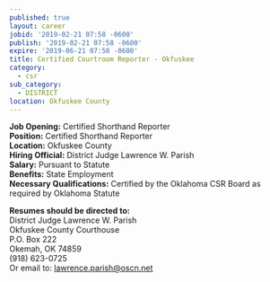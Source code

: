 ```yaml
---
published: true
layout: career
jobid: '2019-02-21 07:58 -0600'
publish: '2019-02-21 07:58 -0600'
expire: '2019-06-21 07:58 -0600'
title: Certified Courtroom Reporter - Okfuskee
category:
  - csr
sub_category:
  - DISTRICT
location: Okfuskee County
---
```

**Job Opening:**  Certified Shorthand Reporter  
**Position:**  Certified Shorthand Reporter  
**Location:**  Okfuskee County  
**Hiring Official:**  District Judge Lawrence W. Parish  
**Salary:** Pursuant to Statute  
**Benefits:** State Employment  
**Necessary Qualifications:** Certified by the Oklahoma CSR Board as required by Oklahoma Statute  

**Resumes should be directed to:**  
District Judge Lawrence W. Parish  
Okfuskee County Courthouse  
P.O. Box 222  
Okemah, OK 74859  
(918) 623-0725  
Or email to:  [lawrence.parish@oscn.net](mailto:lawrence.parish@oscn.net)
